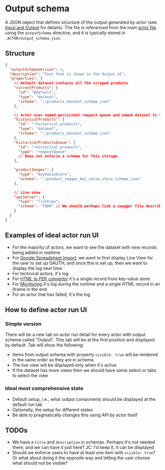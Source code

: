 # Output schema

A JSON object that defines structure of the output generated by
actor (see [Input and Output](../README.md#input-and-output) for details).
The file is referenced from the main [actor file](ACTOR.md) using the `outputSchema` directive,
and it is typically stored in `.ACTOR/output_schema.json`.


## Structure

```json
{
  "outputSchemaVersion": 1,
  "description": "Text that is shown in the Output UI",
  "properties": {
    // Default dataset contains all the scraped products
    "currentProducts": {
      "id": "@default",
      "type": "dataset",
      "schema": "./products_dataset_schema.json"
    },

    // Actor uses named persistent request queue and named dataset to store all historical products
    "historicalProducts": {
      "id": "~historical-products",
      "type": "dataset",
      "schema": "./products_dataset_schema.json"
    },
    "historicalProductsQueue": {
      "id": "~historical-products",
      "type": "requestQueue"
      // Does not enforce a schema for this storage
    },

    "productImages": {
      "type": "keyValueStore",
      "schema": "./product_images_key_value_store_schema.json"
    },

    // Live view
    "apiServer": {
      "type": "liveView",
      "schema": "TODO" // We should perhaps link a swagger file describing the API somehow?
    }
  }
}
```

## Examples of ideal actor run UI

- For the majority of actors, we want to see the dataset with new records being added in realtime
- For [Google Spreadsheet Import](https://apify.com/lukaskrivka/google-sheets), we want to first display Live View for the user to set up OAUTH, and once 
this is set up, then we want to display the log next time.
- For technical actors, it's log
- For [HTML to PDF convertor](https://apify.com/jancurn/url-to-pdf) it's a single record from key-value store
- For [Monitoring](https://apify.com/apify/monitoring-runner) it's log during the runtime and a single HTML record in an iframe in the end
- For an actor that has failed, it's the log

## How to define actor run UI

### Simple version

There will be a new tab on actor run detail for every actor with output schema called "Output".
This tab will be at the first position and displayed by default. Tab will show the following:
- Items from output schema with property `visible: true` will be rendered in the same order as they are in schema
- The live view will be displayed only when it's active
- If the dataset has more views then we should have some select or tabs to select the view

### Ideal most comprehensive state

- Default setup, i.e., what output components should be displayed at the default run tab
- Optionally, the setup for different states
- Be able to pragmatically changes this using API by actor itself

## TODOs
- We have a `title` and `description` in schemas. Perhaps it's not needed there, and we can have it just here?
  JC: I'd keep it, it can be displayed 
- Should we enforce users to have at least one item with `visible: true`? Or what about doing it the opposite
way and letting the user choose what should not be visible?
